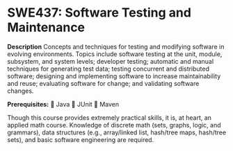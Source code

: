 # SWE437: Software Testing and Maintenance

**Description**
Concepts and techniques for testing and modifying software in evolving environments. Topics include software testing at the unit, module, subsystem, and system levels; developer testing; automatic and manual techniques for generating test data; testing concurrent and distributed software; designing and implementing software to increase maintainability and reuse; evaluating software for change; and validating software changes.

**Prerequisites:**
🌟 Java
🌟 JUnit
🌟 Maven

Though this course provides extremely practical skills, it is, at heart, an applied math course. Knowledge of discrete math (sets, graphs, logic, and grammars), data structures (e.g., array/linked list, hash/tree maps, hash/tree sets), and basic software engineering are required.

